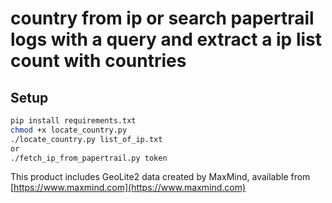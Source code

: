 country from ip or search papertrail logs with a query and extract a ip list count with countries
===========

## Setup

```bash
pip install requirements.txt
chmod +x locate_country.py
./locate_country.py list_of_ip.txt
or
./fetch_ip_from_papertrail.py token
```

This product includes GeoLite2 data created by MaxMind, available from [https://www.maxmind.com](https://www.maxmind.com)
